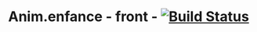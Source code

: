 # Anim.enfance - front - [![Build Status](https://travis-ci.org/Treeptik/CloudUnit.svg?branch=master)](https://travis-ci.org/Treeptik/CloudUnit)


